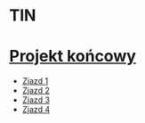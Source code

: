 # TIN
# [Projekt końcowy](https://s22446.github.io/TIN/Projekt%20końcowy/)

- [Zjazd 1](https://s22446.github.io/TIN/Zjazd1/)
- [Zjazd 2](https://s22446.github.io/TIN/Zjazd2/)
- [Zjazd 3](https://s22446.github.io/TIN/Zjazd3/)
- [Zjazd 4](https://s22446.github.io/TIN/Zjazd4/)
